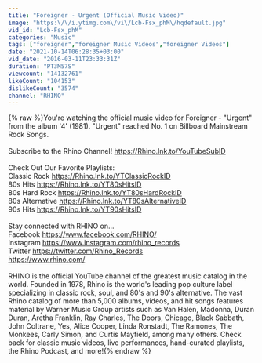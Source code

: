```yaml
---
title: "Foreigner - Urgent (Official Music Video)"
image: "https:\/\/i.ytimg.com\/vi\/Lcb-Fsx_phM\/hqdefault.jpg"
vid_id: "Lcb-Fsx_phM"
categories: "Music"
tags: ["foreigner","foreigner Music Videos","foreigner Videos"]
date: "2021-10-14T06:28:35+03:00"
vid_date: "2016-03-11T23:33:31Z"
duration: "PT3M57S"
viewcount: "14132761"
likeCount: "104153"
dislikeCount: "3574"
channel: "RHINO"
---
```

{% raw %}You're watching the official music video for Foreigner - &quot;Urgent&quot; from the album '4' (1981). &quot;Urgent&quot; reached No. 1 on Billboard Mainstream Rock Songs.<br /><br />Subscribe to the Rhino Channel! <a rel="nofollow" target="blank" href="https://Rhino.lnk.to/YouTubeSubID">https://Rhino.lnk.to/YouTubeSubID</a> <br /><br />Check Out Our Favorite Playlists:<br />Classic Rock <a rel="nofollow" target="blank" href="https://Rhino.lnk.to/YTClassicRockID">https://Rhino.lnk.to/YTClassicRockID</a><br />80s Hits <a rel="nofollow" target="blank" href="https://Rhino.lnk.to/YT80sHitsID">https://Rhino.lnk.to/YT80sHitsID</a><br />80s Hard Rock <a rel="nofollow" target="blank" href="https://Rhino.lnk.to/YT80sHardRockID">https://Rhino.lnk.to/YT80sHardRockID</a><br />80s Alternative <a rel="nofollow" target="blank" href="https://Rhino.lnk.to/YT80sAlternativeID">https://Rhino.lnk.to/YT80sAlternativeID</a><br />90s Hits <a rel="nofollow" target="blank" href="https://Rhino.lnk.to/YT90sHitsID">https://Rhino.lnk.to/YT90sHitsID</a><br /><br />Stay connected with RHINO on...<br />Facebook <a rel="nofollow" target="blank" href="https://www.facebook.com/RHINO/">https://www.facebook.com/RHINO/</a><br />Instagram <a rel="nofollow" target="blank" href="https://www.instagram.com/rhino_records">https://www.instagram.com/rhino_records</a><br />Twitter <a rel="nofollow" target="blank" href="https://twitter.com/Rhino_Records">https://twitter.com/Rhino_Records</a><br /><a rel="nofollow" target="blank" href="https://www.rhino.com/">https://www.rhino.com/</a><br /><br />RHINO is the official YouTube channel of the greatest music catalog in the world. Founded in 1978, Rhino is the world's leading pop culture label specializing in classic rock, soul, and 80's and 90's alternative. The vast Rhino catalog of more than 5,000 albums, videos, and hit songs features material by Warner Music Group artists such as Van Halen, Madonna, Duran Duran, Aretha Franklin, Ray Charles, The Doors, Chicago, Black Sabbath, John Coltrane, Yes, Alice Cooper, Linda Ronstadt, The Ramones, The Monkees, Carly Simon, and Curtis Mayfield, among many others. Check back for classic music videos, live performances, hand-curated playlists, the Rhino Podcast, and more!{% endraw %}
